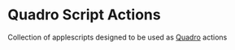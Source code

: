 # Quadro Script Actions
Collection of applescripts designed to be used as [Quadro](http://quadro.me) actions

